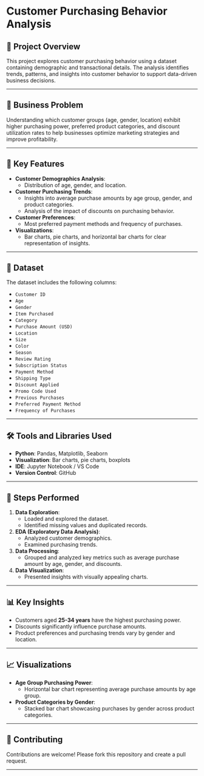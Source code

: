 # Customer Purchasing Behavior Analysis

## 📌 Project Overview

This project explores customer purchasing behavior using a dataset containing demographic and transactional details. The analysis identifies trends, patterns, and insights into customer behavior to support data-driven business decisions. 

---

## 🧐 Business Problem

Understanding which customer groups (age, gender, location) exhibit higher purchasing power, preferred product categories, and discount utilization rates to help businesses optimize marketing strategies and improve profitability.

---

## 🚀 Key Features

- **Customer Demographics Analysis**:
  - Distribution of age, gender, and location.
- **Customer Purchasing Trends**:
  - Insights into average purchase amounts by age group, gender, and product categories.
  - Analysis of the impact of discounts on purchasing behavior.
- **Customer Preferences**:
  - Most preferred payment methods and frequency of purchases.
- **Visualizations**:
  - Bar charts, pie charts, and horizontal bar charts for clear representation of insights.

---

## 📂 Dataset

The dataset includes the following columns:
- `Customer ID`
- `Age`
- `Gender`
- `Item Purchased`
- `Category`
- `Purchase Amount (USD)`
- `Location`
- `Size`
- `Color`
- `Season`
- `Review Rating`
- `Subscription Status`
- `Payment Method`
- `Shipping Type`
- `Discount Applied`
- `Promo Code Used`
- `Previous Purchases`
- `Preferred Payment Method`
- `Frequency of Purchases`

---

## 🛠️ Tools and Libraries Used

- **Python**: Pandas, Matplotlib, Seaborn
- **Visualization**: Bar charts, pie charts, boxplots
- **IDE**: Jupyter Notebook / VS Code
- **Version Control**: GitHub

---

## 📝 Steps Performed

1. **Data Exploration**:
   - Loaded and explored the dataset.
   - Identified missing values and duplicated records.
2. **EDA (Exploratory Data Analysis)**:
   - Analyzed customer demographics.
   - Examined purchasing trends.
3. **Data Processing**:
   - Grouped and analyzed key metrics such as average purchase amount by age, gender, and discounts.
4. **Data Visualization**:
   - Presented insights with visually appealing charts.

---

## 📊 Key Insights

- Customers aged **25-34 years** have the highest purchasing power.
- Discounts significantly influence purchase amounts.
- Product preferences and purchasing trends vary by gender and location.

---

## 📈 Visualizations

- **Age Group Purchasing Power**:
  - Horizontal bar chart representing average purchase amounts by age group.
- **Product Categories by Gender**:
  - Stacked bar chart showcasing purchases by gender across product categories.

---

## 🤝 Contributing

Contributions are welcome! Please fork this repository and create a pull request.

---

